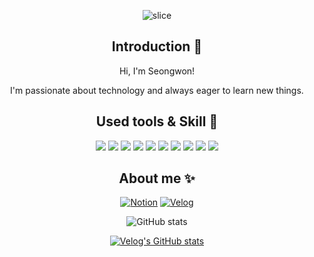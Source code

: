  <div align=center>

![slice](https://capsule-render.vercel.app/api?type=waving&color=auto&height=250&text=SeongWon2&)

## Introduction 🙌

Hi, I'm Seongwon!

I'm passionate about technology and always eager to learn new things.

## Used tools & Skill 👀
<img src="https://img.shields.io/badge/Python-3776AB?style=flat&logo=Python&logoColor=white"/>
<img src="https://img.shields.io/badge/PyTorch-EE4C2C?style=flat&logo=PyTorch&logoColor=white"/>
<img src="https://img.shields.io/badge/TensorFlow-FF6F00?style=flat&logo=TensorFlow&logoColor=white"/>
<img src="https://img.shields.io/badge/FastAPI-009688?style=flat&logo=FastAPI&logoColor=white"/>
<img src="https://img.shields.io/badge/PHP-777BB4?style=flat&logo=PHP&logoColor=white"/>
<img src="https://img.shields.io/badge/MySQL-4479A1?style=flat&logo=MySQL&logoColor=white"/>
<img src="https://img.shields.io/badge/HTML-E34F26?style=flat&logo=HTML5&logoColor=white"/>
<img src="https://img.shields.io/badge/CSS-1572B6?style=flat&logo=CSS3&logoColor=white"/>
<img src="https://img.shields.io/badge/Git-F05032?style=flat&logo=Git&logoColor=white"/>
<img src="https://img.shields.io/badge/Linux-FCC624?style=flat&logo=Linux&logoColor=black"/>





## About me ✨
[![Notion](https://img.shields.io/badge/Notion-000000?style=flat&logo=Notion&logoColor=white)](https://www.notion.so/SeongWon-Lee-a0d430c50cbb42ac80c28b6a2a68af2f)
[![Velog](https://img.shields.io/badge/Velog-20C997?style=flat&logo=Velog&logoColor=white)](https://velog.io/@tjddnjs0307)

![GitHub stats](https://github-readme-stats.vercel.app/api?username=2Swon&count_private=true&show_icons=true&theme=solarized-light)

[![Velog's GitHub stats](https://velog-readme-stats.vercel.app/api?name=tjddnjs0307)](https://velog.io/@tjddnjs0307)
</div>

